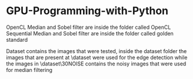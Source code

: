 # GPU-Programming-with-Python

OpenCL Median and Sobel filter are inside the folder called OpenCL
Sequential Median and Sobel filter are inside the folder called golden standard

Dataset contains the images that were tested, inside the dataset folder the images that are present at \dataset were used for the edge detection while the images in
\dataset\30NOISE contains the noisy images that were used for median filtering
